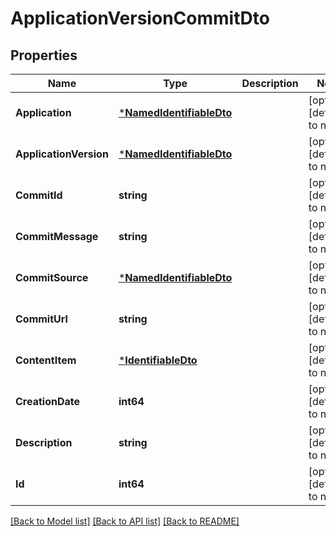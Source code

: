 # ApplicationVersionCommitDto

## Properties
Name | Type | Description | Notes
------------ | ------------- | ------------- | -------------
**Application** | [***NamedIdentifiableDto**](NamedIdentifiableDto.md) |  | [optional] [default to null]
**ApplicationVersion** | [***NamedIdentifiableDto**](NamedIdentifiableDto.md) |  | [optional] [default to null]
**CommitId** | **string** |  | [optional] [default to null]
**CommitMessage** | **string** |  | [optional] [default to null]
**CommitSource** | [***NamedIdentifiableDto**](NamedIdentifiableDto.md) |  | [optional] [default to null]
**CommitUrl** | **string** |  | [optional] [default to null]
**ContentItem** | [***IdentifiableDto**](IdentifiableDto.md) |  | [optional] [default to null]
**CreationDate** | **int64** |  | [optional] [default to null]
**Description** | **string** |  | [optional] [default to null]
**Id** | **int64** |  | [optional] [default to null]

[[Back to Model list]](../README.md#documentation-for-models) [[Back to API list]](../README.md#documentation-for-api-endpoints) [[Back to README]](../README.md)


